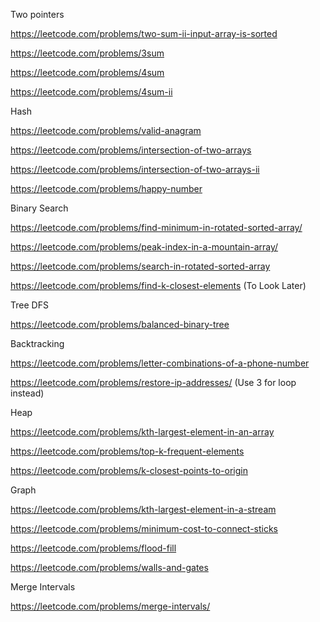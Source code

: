 Two pointers

https://leetcode.com/problems/two-sum-ii-input-array-is-sorted

https://leetcode.com/problems/3sum

https://leetcode.com/problems/4sum

https://leetcode.com/problems/4sum-ii

Hash

https://leetcode.com/problems/valid-anagram

https://leetcode.com/problems/intersection-of-two-arrays

https://leetcode.com/problems/intersection-of-two-arrays-ii

https://leetcode.com/problems/happy-number

Binary Search

https://leetcode.com/problems/find-minimum-in-rotated-sorted-array/

https://leetcode.com/problems/peak-index-in-a-mountain-array/

https://leetcode.com/problems/search-in-rotated-sorted-array

https://leetcode.com/problems/find-k-closest-elements (To Look Later)

Tree DFS

https://leetcode.com/problems/balanced-binary-tree

Backtracking

https://leetcode.com/problems/letter-combinations-of-a-phone-number

https://leetcode.com/problems/restore-ip-addresses/ (Use 3 for loop instead)

Heap

https://leetcode.com/problems/kth-largest-element-in-an-array

https://leetcode.com/problems/top-k-frequent-elements

https://leetcode.com/problems/k-closest-points-to-origin

Graph

https://leetcode.com/problems/kth-largest-element-in-a-stream

https://leetcode.com/problems/minimum-cost-to-connect-sticks

https://leetcode.com/problems/flood-fill

https://leetcode.com/problems/walls-and-gates

Merge Intervals

https://leetcode.com/problems/merge-intervals/

